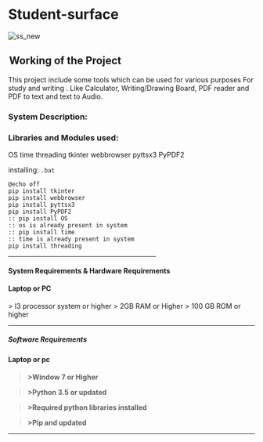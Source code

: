 # Student-surface
 ![ss_new](https://user-images.githubusercontent.com/69034607/192443394-8d985248-d39d-459b-890c-b5511aaa37f6.png)

<legend><h2>Working of the Project</h2></legend>
<p> This project include some tools which can be used for various purposes
For study and writing .
Like Calculator, Writing/Drawing Board, PDF reader and PDF to text
 and text to Audio.</pre>
<legend><h3>System Description:</h3></legend>
<h3>Libraries and Modules used:</h3>
<p>
OS
time
threading
tkinter
webbrowser
pyttsx3
PyPDF2
 
installing:
`.bat`
```
@echo off
pip install tkinter
pip install webbrowser
pip install pyttsx3
pip install PyPDF2
:: pip install OS
:: os is already present in system
:: pip install time
:: time is already present in system
pip install threading
```
 
<hr width = "60%" height="7%">
<h4>
System Requirements &
Hardware Requirements</h4>
<h4>Laptop or PC</h4>
>	I3 processor system or higher</blockquote>
>	2GB RAM or Higher</blockquote>
>	100	 GB ROM or higher</blockquote>
<hr>
<h5>Software Requirements</h5>
<h4>Laptop or pc<h4>
<blockquote> >Window 7 or Higher</blockquote>
<blockquote> >Python 3.5  or updated</blockquote>
<blockquote> >Required python libraries installed</blockquote>
<blockquote> >Pip and updated</blockquote> 
<hr>
